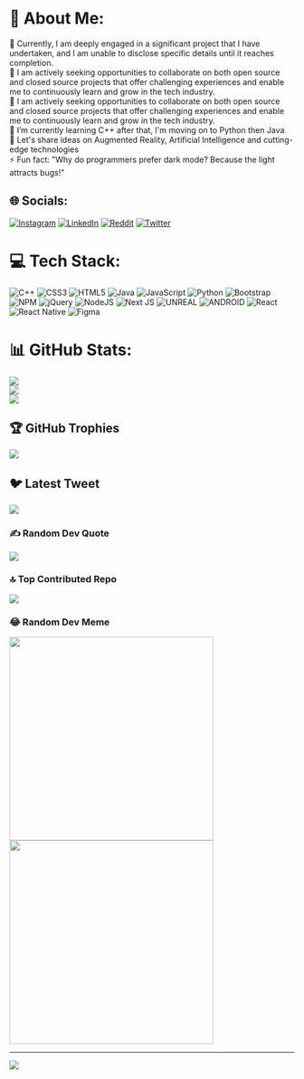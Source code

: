 # 💫 About Me:
🔭 Currently, I am deeply engaged in a significant project that I have undertaken, and I am unable to disclose specific details until it reaches completion.<br>👯 I am actively seeking opportunities to collaborate on both open source and closed source projects that offer challenging experiences and enable me to continuously learn and grow in the tech industry.<br>🤝 I am actively seeking opportunities to collaborate on both open source and closed source projects that offer challenging experiences and enable me to continuously learn and grow in the tech industry.<br>🌱 I’m currently learning C++ after that, I'm moving on to Python then Java<br>💬 Let's share ideas on Augmented Reality, Artificial Intelligence and cutting-edge technologies<br>⚡ Fun fact: "Why do programmers prefer dark mode? Because the light attracts bugs!"


## 🌐 Socials:
[![Instagram](https://img.shields.io/badge/Instagram-%23E4405F.svg?logo=Instagram&logoColor=white)](https://instagram.com/fortuneui) [![LinkedIn](https://img.shields.io/badge/LinkedIn-%230077B5.svg?logo=linkedin&logoColor=white)](https://www.linkedin.com/in/fortune-theo-b6445a230/) [![Reddit](https://img.shields.io/badge/Reddit-%23FF4500.svg?logo=Reddit&logoColor=white)](https://reddit.com/user/czarultimate) [![Twitter](https://img.shields.io/badge/Twitter-%231DA1F2.svg?logo=Twitter&logoColor=white)](https://twitter.com/Czarultimate1) 

# 💻 Tech Stack:
![C++](https://img.shields.io/badge/c++-%2300599C.svg?style=plastic&logo=c%2B%2B&logoColor=white) ![CSS3](https://img.shields.io/badge/css3-%231572B6.svg?style=plastic&logo=css3&logoColor=white) ![HTML5](https://img.shields.io/badge/html5-%23E34F26.svg?style=plastic&logo=html5&logoColor=white) ![Java](https://img.shields.io/badge/java-%23ED8B00.svg?style=plastic&logo=java&logoColor=white) ![JavaScript](https://img.shields.io/badge/javascript-%23323330.svg?style=plastic&logo=javascript&logoColor=%23F7DF1E) ![Python](https://img.shields.io/badge/python-3670A0?style=plastic&logo=python&logoColor=ffdd54) ![Bootstrap](https://img.shields.io/badge/bootstrap-%23563D7C.svg?style=plastic&logo=bootstrap&logoColor=white) ![NPM](https://img.shields.io/badge/NPM-%23000000.svg?style=plastic&logo=npm&logoColor=white) ![jQuery](https://img.shields.io/badge/jquery-%230769AD.svg?style=plastic&logo=jquery&logoColor=white) ![NodeJS](https://img.shields.io/badge/node.js-6DA55F?style=plastic&logo=node.js&logoColor=white) ![Next JS](https://img.shields.io/badge/Next-black?style=plastic&logo=next.js&logoColor=white) ![UNREAL](https://img.shields.io/badge/unreal-%2320232a.svg?style=plastic&logo=unreal-engine&logoColor=white) ![ANDROID](https://img.shields.io/badge/android-%2320232a.svg?style=plastic&logo=android&logoColor=%a4c639) ![React](https://img.shields.io/badge/react-%2320232a.svg?style=plastic&logo=react&logoColor=%2361DAFB) ![React Native](https://img.shields.io/badge/react_native-%2320232a.svg?style=plastic&logo=react&logoColor=%2361DAFB) 	![Figma](https://img.shields.io/badge/figma-%23F24E1E.svg?style=plastic&logo=figma&logoColor=white)
# 📊 GitHub Stats:
![](https://github-readme-stats.vercel.app/api?username=theo-fortune&theme=tokyonight&hide_border=false&include_all_commits=true&count_private=true)<br/>
![](https://github-readme-streak-stats.herokuapp.com/?user=theo-fortune&theme=tokyonight&hide_border=false)<br/>
![](https://github-readme-stats.vercel.app/api/top-langs/?username=theo-fortune&theme=tokyonight&hide_border=false&include_all_commits=true&count_private=true&layout=compact)

## 🏆 GitHub Trophies
![](https://github-profile-trophy.vercel.app/?username=theo-fortune&theme=dark_dimmed&no-frame=true&no-bg=true&margin-w=4)

## 🐦 Latest Tweet
[![](https://gtce.itsvg.in/api?username=Czarultimate1)](https://github.com/VishwaGauravIn/github-twitter-card-embed)

### ✍️ Random Dev Quote
![](https://quotes-github-readme.vercel.app/api?type=horizontal&theme=tokyonight)

### 🔝 Top Contributed Repo
![](https://github-contributor-stats.vercel.app/api?username=theo-fortune&limit=5&theme=dark&combine_all_yearly_contributions=true)

### 😂 Random Dev Meme
<img src="https://livecodestream.dev/post/programming-memes/1_hu04f127da47abcc75c8958c18739e45ec_1603421_700x0_resize_q90_h2_lanczos_3.webp" width="360px"/>
<img src="https://i.chzbgr.com/full/9195092224/h08083A8B/programmer-meme-text-hide-and-seek-champion-since-1958" width="360px"/>

---
[![](https://visitcount.itsvg.in/api?id=theo-fortune&icon=5&color=0)](https://visitcount.itsvg.in)

<!-- Proudly created with GPRM ( https://gprm.itsvg.in ) -->

